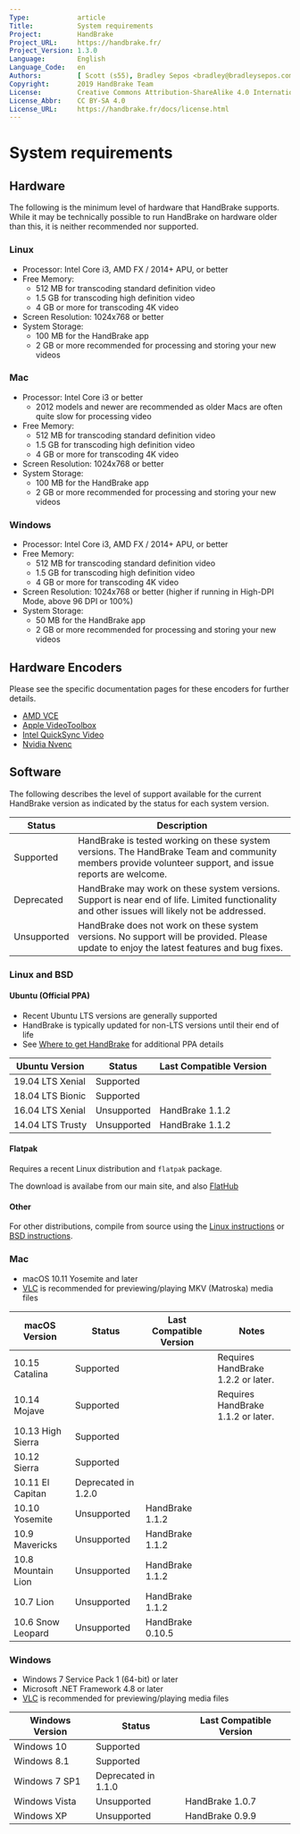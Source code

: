 ```yaml
---
Type:            article
Title:           System requirements
Project:         HandBrake
Project_URL:     https://handbrake.fr/
Project_Version: 1.3.0
Language:        English
Language_Code:   en
Authors:         [ Scott (s55), Bradley Sepos <bradley@bradleysepos.com> (BradleyS) ]
Copyright:       2019 HandBrake Team
License:         Creative Commons Attribution-ShareAlike 4.0 International
License_Abbr:    CC BY-SA 4.0
License_URL:     https://handbrake.fr/docs/license.html
---
```


System requirements
===================

## Hardware

The following is the minimum level of hardware that HandBrake supports. While it may be technically possible to run HandBrake on hardware older than this, it is neither recommended nor supported.

<!-- .system-linux -->

### Linux

- Processor: Intel Core i3, AMD FX / 2014+ APU, or better
- Free Memory:
  - 512 MB for transcoding standard definition video
  - 1.5 GB for transcoding high definition video
  - 4 GB or more for transcoding 4K video
- Screen Resolution: 1024x768 or better
- System Storage:
  - 100 MB for the HandBrake app
  - 2 GB or more recommended for processing and storing your new videos

<!-- /.system-linux -->

<!-- .system-macos -->

### Mac

- Processor: Intel Core i3 or better
  - 2012 models and newer are recommended as older Macs are often quite slow for processing video
- Free Memory:
  - 512 MB for transcoding standard definition video
  - 1.5 GB for transcoding high definition video
  - 4 GB or more for transcoding 4K video
- Screen Resolution: 1024x768 or better
- System Storage:
  - 100 MB for the HandBrake app
  - 2 GB or more recommended for processing and storing your new videos

<!-- /.system-macos -->

<!-- .system-windows -->

### Windows

- Processor: Intel Core i3, AMD FX / 2014+ APU, or better
- Free Memory:
  - 512 MB for transcoding standard definition video
  - 1.5 GB for transcoding high definition video
  - 4 GB or more for transcoding 4K video
- Screen Resolution: 1024x768 or better (higher if running in High-DPI Mode, above 96 DPI or 100%)
- System Storage:
  - 50 MB for the HandBrake app
  - 2 GB or more recommended for processing and storing your new videos

<!-- /.system-windows -->

## Hardware Encoders

Please see the specific documentation pages for these encoders for further details.

- [AMD VCE](video-vce.html)
- [Apple VideoToolbox](video-videotoolbox.html)
- [Intel QuickSync Video](video-qsv.html)
- [Nvidia Nvenc](video-nvenc.html)

## Software

The following describes the level of support available for the current HandBrake version as indicated by the status for each system version.

| Status      | Description                                                                                                                                              |
|-------------|----------------------------------------------------------------------------------------------------------------------------------------------------------|
| Supported   | HandBrake is tested working on these system versions. The HandBrake Team and community members provide volunteer support, and issue reports are welcome. |
| Deprecated  | HandBrake may work on these system versions. Support is near end of life. Limited functionality and other issues will likely not be addressed.           |
| Unsupported | HandBrake does not work on these system versions. No support will be provided. Please update to enjoy the latest features and bug fixes.                 |

<!-- .system-linux -->

### Linux and BSD

#### Ubuntu (Official PPA)

- Recent Ubuntu LTS versions are generally supported
- HandBrake is typically updated for non-LTS versions until their end of life
- See [Where to get HandBrake](../get-handbrake/where-to-get-handbrake.html) for additional PPA details

| Ubuntu Version     | Status              | Last Compatible Version |
|--------------------|---------------------|-------------------------|
| 19.04 LTS Xenial   | Supported           |                         |
| 18.04 LTS Bionic   | Supported           |                         |
| 16.04 LTS Xenial   | Unsupported         | HandBrake 1.1.2         |
| 14.04 LTS Trusty   | Unsupported         | HandBrake 1.1.2         |

#### Flatpak

Requires a recent Linux distribution and `flatpak` package.

The download is availabe from our main site, and also [FlatHub](https://flathub.org/apps/details/fr.handbrake.ghb)


#### Other

For other distributions, compile from source using the [Linux instructions](../developer/build-linux.html) or [BSD instructions](../developer/build-bsd.html).

<!-- /.system-linux -->
<!-- .system-macos -->

### Mac

- macOS 10.11 Yosemite and later
- [VLC](https://www.videolan.org/vlc/) is recommended for previewing/playing MKV (Matroska) media files

| macOS Version      | Status              | Last Compatible Version | Notes                              |
|--------------------|---------------------|-------------------------|------------------------------------|
| 10.15 Catalina     | Supported           |                         | Requires HandBrake 1.2.2 or later. |
| 10.14 Mojave       | Supported           |                         | Requires HandBrake 1.1.2 or later. |
| 10.13 High Sierra  | Supported           |                         |                                    |
| 10.12 Sierra       | Supported           |                         |                                    |
| 10.11 El Capitan   | Deprecated in 1.2.0 |                         |                                    |
| 10.10 Yosemite     | Unsupported         | HandBrake 1.1.2         |                                    |
| 10.9 Mavericks     | Unsupported         | HandBrake 1.1.2         |                                    |
| 10.8 Mountain Lion | Unsupported         | HandBrake 1.1.2         |                                    |
| 10.7 Lion          | Unsupported         | HandBrake 1.1.2         |                                    |
| 10.6 Snow Leopard  | Unsupported         | HandBrake 0.10.5        |                                    |

<!-- /.system-macos -->
<!-- .system-windows -->

### Windows

- Windows 7 Service Pack 1 (64-bit) or later
- Microsoft .NET Framework 4.8 or later
- [VLC](https://www.videolan.org/vlc/) is recommended for previewing/playing media files

| Windows Version | Status              | Last Compatible Version |
|-----------------|---------------------|-------------------------|
| Windows 10      | Supported           |                         |
| Windows 8.1     | Supported           |                         |
| Windows 7 SP1   | Deprecated in 1.1.0 |                         |
| Windows Vista   | Unsupported         | HandBrake 1.0.7         |
| Windows XP      | Unsupported         | HandBrake 0.9.9         |

<!-- /.system-windows -->
